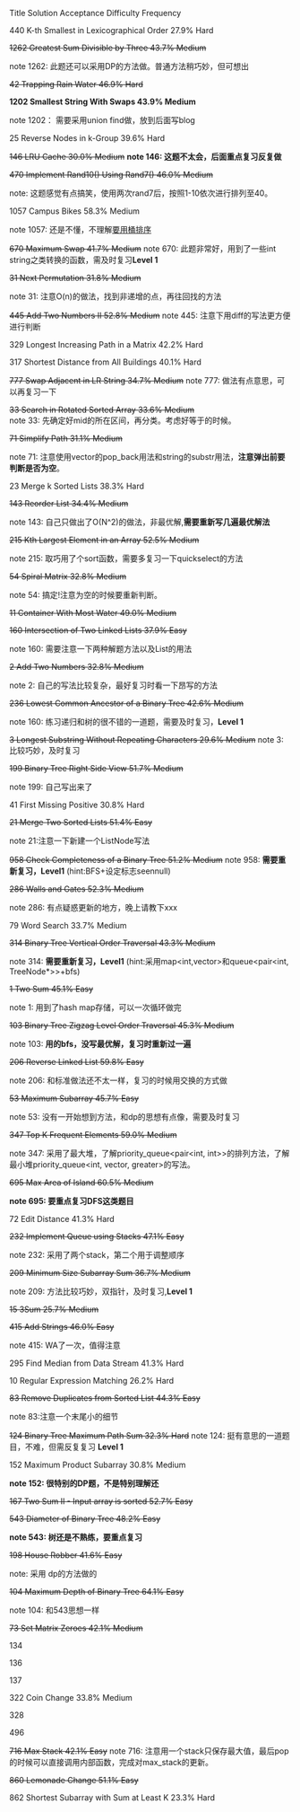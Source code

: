 Title	Solution	Acceptance	Difficulty	Frequency  

440	K-th Smallest in Lexicographical Order    		27.9%	Hard

	
~~1262 Greatest Sum Divisible by Three    		43.7%	Medium~~

note 1262: 此题还可以采用DP的方法做。普通方法稍巧妙，但可想出


~~42	Trapping Rain Water    		46.9%	Hard~~	


**1202	Smallest String With Swaps    		43.9%	Medium**	

note 1202： 需要采用union find做，放到后面写blog


	
25 Reverse Nodes in k-Group    		39.6%	Hard	

~~146	LRU Cache    		30.0%	Medium~~
**note 146: 这题不太会，后面重点复习反复做**


~~470	Implement Rand10() Using Rand7()    		46.0%	Medium~~

note: 这题感觉有点搞笑，使用两次rand7后，按照1-10依次进行排列至40。	

	
1057 Campus Bikes    		58.3%	Medium	

note 1057: 还是不懂，不理解[要用桶排序](https://www.youtube.com/watch?v=R5OzU68vTKs)


~~670	 Maximum Swap    		41.7%	Medium~~
note 670: 此题非常好，用到了一些int string之类转换的函数，需及时复习**Level 1**

	
~~31 Next Permutation    		31.8%	Medium~~

note 31: 注意O(n)的做法，找到非递增的点，再往回找的方法



~~445	 Add Two Numbers II    		52.8%	Medium~~
note 445: 注意下用diff的写法更方便进行判断	



329	 Longest Increasing Path in a Matrix    		42.2%	Hard	



317	 Shortest Distance from All Buildings    		40.1%	Hard	



~~777	Swap Adjacent in LR String    		34.7%	Medium~~
note 777: 做法有点意思，可以再复习一下	


	
~~33  Search in Rotated Sorted Array    		33.6%	Medium~~	
note 33: 先确定好mid的所在区间，再分类。考虑好等于的时候。


	
~~71 Simplify Path     		31.1%	Medium~~

note 71: 注意使用vector的pop_back用法和string的substr用法，**注意弹出前要判断是否为空**。	



23	Merge k Sorted Lists    		38.3%	Hard	

~~143	Reorder List    		34.4%	Medium~~

note 143: 自己只做出了O(N^2)的做法，非最优解,**需要重新写几遍最优解法**


~~215	Kth Largest Element in an Array    		52.5%	Medium~~

note 215: 取巧用了个sort函数，需要多复习一下quickselect的方法

	
~~54  Spiral Matrix    		32.8%	Medium~~

note 54: 搞定!注意为空的时候要重新判断。


~~11	 Container With Most Water    		49.0%	Medium~~	


 ~~160	Intersection of Two Linked Lists    37.9%	Easy~~

 note 160: 需要注意一下两种解题方法以及List的用法


~~2	Add Two Numbers    		32.8%	Medium~~

note 2: 自己的写法比较复杂，最好复习时看一下昂写的方法	


~~236	Lowest Common Ancestor of a Binary Tree     		42.6%	Medium~~

note 160: 练习递归和树的很不错的一道题，需要及时复习，**Level 1**	


~~3	Longest Substring Without Repeating Characters    		29.6%	Medium~~
note 3: 比较巧妙，及时复习



~~199	Binary Tree Right Side View    		51.7%	Medium~~

note 199: 自己写出来了


	
41 First Missing Positive    		30.8%	Hard	

	
~~21   Merge Two Sorted Lists    		51.4%	Easy~~	

note 21:注意一下新建一个ListNode写法


~~958	Check Completeness of a Binary Tree    		51.2%	Medium~~
note 958: **需要重新复习，Level1** (hint:BFS+设定标志seennull)


~~286	Walls and Gates    		52.3%	Medium~~	

note 286: 有点疑惑更新的地方，晚上请教下xxx


79	Word Search    		33.7%	Medium	

~~314	Binary Tree Vertical Order Traversal    		43.3%	Medium~~

note 314: **需要重新复习，Level1** (hint:采用map<int,vector<int>>和queue<pair<int, TreeNode*>>+bfs)	

~~1	Two Sum    		45.1%	Easy~~

note 1: 用到了hash map存储，可以一次循环做完	



~~103	Binary Tree Zigzag Level Order Traversal    		45.3%	Medium~~

note 103: **用的bfs，没写最优解，复习时重新过一遍**
	
~~206  Reverse Linked List    		59.8%	Easy~~

note 206: 和标准做法还不太一样，复习的时候用交换的方式做

	
~~53     Maximum Subarray    		45.7%	Easy~~

note 53: 没有一开始想到方法，和dp的思想有点像，需要及时复习	


~~347	Top K Frequent Elements    		59.0%	Medium~~

note 347: 采用了最大堆，了解priority_queue<pair<int, int>>的排列方法，了解最小堆priority_queue<int, vector<int>, greater<int>>的写法。

~~695	Max Area of Island    		60.5%	Medium~~

**note 695: 要重点复习DFS这类题目**	


72	Edit Distance    		41.3%	Hard	

~~232	 Implement Queue using Stacks    		47.1%	Easy~~

note 232: 采用了两个stack，第二个用于调整顺序


~~209	Minimum Size Subarray Sum    		36.7%	Medium~~

note 209: 方法比较巧妙，双指针，及时复习,**Level 1**	


~~15	3Sum    		25.7%	Medium~~	
	
~~415	Add Strings    		46.0%	Easy~~

note 415: WA了一次，值得注意


295	Find Median from Data Stream    		41.3%	Hard	


10	Regular Expression Matching    		26.2%	Hard	
	
~~83 Remove Duplicates from Sorted List    		44.3%	Easy~~

note 83:注意一个末尾小的细节


~~124	Binary Tree Maximum Path Sum    		32.3%	Hard~~
note 124: 挺有意思的一道题目，不难，但需反复复习 **Level 1**	

152	Maximum Product Subarray    		30.8%	Medium	

**note 152: 很特别的DP题，不是特别理解还**

	
~~167 Two Sum II - Input array is sorted    		52.7%	Easy~~


~~543	 Diameter of Binary Tree     		48.2%	Easy~~	

**note 543: 树还是不熟练，要重点复习**	

~~198	 House Robber    		41.6%	Easy~~

note: 采用 dp的方法做的	

~~104	 Maximum Depth of Binary Tree    		64.1%	Easy~~	

note 104: 和543思想一样

~~73	Set Matrix Zeroes    		42.1%	Medium~~	


134

136

137

322	Coin Change    		33.8%	Medium	


328

496

~~716	Max Stack    		42.1%	Easy~~
note 716: 注意用一个stack只保存最大值，最后pop的时候可以直接调用内部函数，完成对max_stack的更新。 	


~~860	Lemonade Change    		51.1%	Easy~~	


862	Shortest Subarray with Sum at Least K    		23.3%	Hard	





